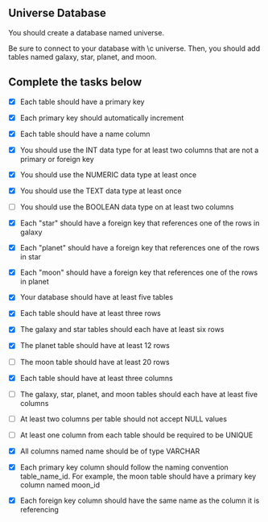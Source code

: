 ## Universe Database

You should create a database named universe.

Be sure to connect to your database with \c universe. Then, you should add tables named galaxy, star, planet, and moon. 

## Complete the tasks below

+ [x] Each table should have a primary key

+ [x] Each primary key should automatically increment

+ [x] Each table should have a name column

+ [x] You should use the INT data type for at least two columns that are not a primary or foreign key

+ [x] You should use the NUMERIC data type at least once

+ [x] You should use the TEXT data type at least once

+ [ ] You should use the BOOLEAN data type on at least two columns

+ [x] Each "star" should have a foreign key that references one of the rows in galaxy

+ [x] Each "planet" should have a foreign key that references one of the rows in star

+ [x] Each "moon" should have a foreign key that references one of the rows in planet

+ [x] Your database should have at least five tables

+ [x] Each table should have at least three rows

+ [x] The galaxy and star tables should each have at least six rows

+ [x] The planet table should have at least 12 rows

+ [ ] The moon table should have at least 20 rows

+ [x] Each table should have at least three columns

+ [ ] The galaxy, star, planet, and moon tables should each have at least five columns

+ [ ] At least two columns per table should not accept NULL values

+ [ ] At least one column from each table should be required to be UNIQUE

+ [x] All columns named name should be of type VARCHAR

+ [x] Each primary key column should follow the naming convention table_name_id. For example, the moon table should have a primary key column named moon_id

+ [x] Each foreign key column should have the same name as the column it is referencing